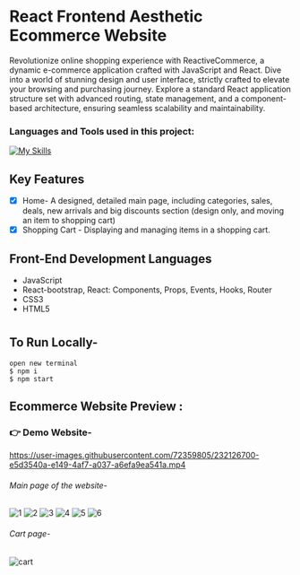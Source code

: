 # React Frontend Aesthetic Ecommerce Website  
Revolutionize online shopping experience with ReactiveCommerce, a dynamic e-commerce application crafted with JavaScript and React. Dive into a world of stunning design and user interface, strictly crafted to elevate your browsing and purchasing journey. Explore a standard React application structure set with advanced routing, state management, and a component-based architecture, ensuring seamless scalability and maintainability. 


<h3 align="left">Languages and Tools used in this project:</h3>

[![My Skills](https://skillicons.dev/icons?i=js,react,html,css,bootstrap)](https://skillicons.dev)

## Key Features
- [x] Home- A designed, detailed main page, including categories, sales, deals, new arrivals and big discounts section (design only, and moving an item to shopping cart)
- [x] Shopping Cart - Displaying and managing items in a shopping cart.

## Front-End Development Languages
- JavaScript 
- React-bootstrap, React: Components, Props, Events, Hooks, Router
- CSS3
- HTML5 



#
## To Run Locally-

```
open new terminal
$ npm i
$ npm start
```

## Ecommerce Website Preview :

### 👉 Demo Website-

https://user-images.githubusercontent.com/72359805/232126700-e5d3540a-e149-4af7-a037-a6efa9ea541a.mp4


###### Main page of the website-

![1](https://user-images.githubusercontent.com/72359805/232125562-74ccf3f1-bb7a-4da9-8957-6f8058219b8e.PNG)
![2](https://user-images.githubusercontent.com/72359805/232125570-b9bfbf3e-0819-44bd-a495-3e42ee1773cb.PNG)
![3](https://user-images.githubusercontent.com/72359805/232125581-15451dc2-61f6-4d2c-9e56-47dff190a15d.PNG)
![4](https://user-images.githubusercontent.com/72359805/232125589-688ad6ce-4b9c-4d3b-a0d5-e851a6e75ad4.PNG)
![5](https://user-images.githubusercontent.com/72359805/232125608-74a9b56b-ce32-472b-a037-55a0ce67c888.PNG)
![6](https://user-images.githubusercontent.com/72359805/232125616-782f756a-d619-4a9b-be34-7492e897e3fe.PNG)

###### Cart page-
![cart](https://user-images.githubusercontent.com/72359805/232125636-8541ff56-256c-4d5d-adc2-16e440a341cd.PNG)


